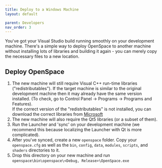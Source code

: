 ```yaml
---
title: Deploy to a Windows Machine
layout: default

parent: Developers
nav_order: 3
---
```


You've got your Visual Studio build running smoothly on your development machine.  There's a simple way to deploy OpenSpace to another machine without installing lots of libraries and building it again - you can merely copy the necessary files to a new location.

## Deploy OpenSpace

1. The new machine will still require Visual C++ run-time libraries ("redistributables").  If the target machine is similar to the original development machine then it may already have the same version installed.  (To check, go to Control Panel -> Programs -> Programs and Features).   
If the correct version of the "redistributables" is not installed, you can download the correct libraries from [Microsoft](https://support.microsoft.com/en-us/help/2977003/the-latest-supported-visual-c-downloads)
1. The new machine will also require the Qt5 libraries (or a subset of them).   
1. Run the Launcher and 'sync' on your development machine (we recommend this because localizing the Launcher with Qt is more complicated).
1. After you've synced, create a new `openspace` folder.  Copy your `openspace.cfg` as well as the `bin`, `config`, `data`, `modules`, `scripts`, and `shaders` directories to it.
1. Drop this directory on your new machine and run `openspace\bin\openspace\<Debug, Release>\OpenSpace.exe`
